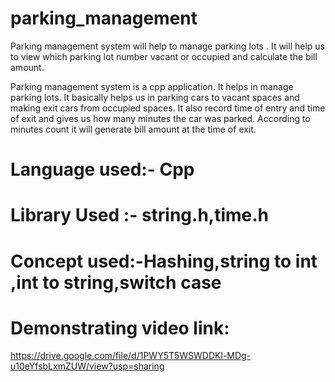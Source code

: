 # parking_management
Parking management system will help to manage parking lots . It will help us to view which parking lot number vacant or occupied and calculate the bill amount.

Parking management system is a cpp application. It helps in manage parking lots. It basically helps us in parking cars to vacant spaces and making exit cars from occupied spaces. It also record time of entry and time of exit and gives us how many minutes the car was parked. According to minutes count it will generate bill amount  at the time of exit.

# Language used:- Cpp
# Library Used :- string.h,time.h
# Concept used:-Hashing,string to int ,int to string,switch case

# Demonstrating  video link:
https://drive.google.com/file/d/1PWY5T5WSWDDKl-MDg-u10eYfsbLxmZUW/view?usp=sharing


